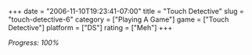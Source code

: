 +++
date = "2006-11-10T19:23:41-07:00"
title = "Touch Detective"
slug = "touch-detective-6"
category = ["Playing A Game"]
game = ["Touch Detective"]
platform = ["DS"]
rating = ["Meh"]
+++

<i>Progress: 100%</i>